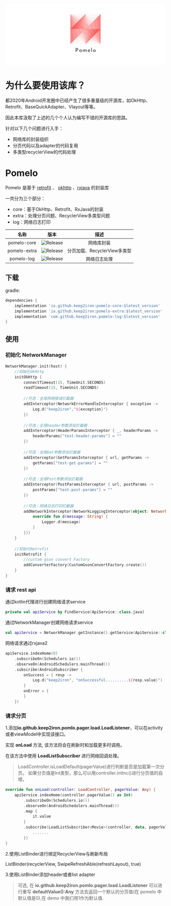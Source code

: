 ![Image](image/banner.png)

# 为什么要使用该库？
都2020年Android开发圈中已经产生了很多重量级的开源库，如OkHttp、Retrofit、BaseQuickAdapter、Vlayout等等。

因此本库汲取了上述的几个个人认为编写不错的开源库的思路。

针对以下几个问题进行入手：

- 网络库的封装组织
- 分页代码以及adapter的代码复用
- 多类型recyclerView的代码处理

# Pomelo
Pomelo 是基于 [retrofit](https://github.com/square/retrofit) 、 [okhttp](https://github.com/square/okhttp) 、[rxjava](https://github.com/ReactiveX/RxJava) 的封装库

一共分为三个部分：
- core：基于OkHttp、Retrofit、RxJava的封装
- extra：处理分页问题、RecyclerView多类型问题
- log：网络日志打印

|     名称     |                           版本                            |       描述       |
| :----------: | :----------------------------------------------------------: | :---------------------: |
|     pomelo-core     | ![Release](https://api.bintray.com/packages/keep2iron/maven/pomelo-core/images/download.svg) | 网络库封装 |
| pomelo-extra | ![Release](https://api.bintray.com/packages/keep2iron/maven/pomelo-extra/images/download.svg) |    分页加载、RecyclerView多类型    |
| pomelo-log  | ![Release](https://api.bintray.com/packages/keep2iron/maven/pomelo-log/images/download.svg) |    网络日志处理    |

## 下载
gradle:
```groovy
dependencies {
    implementation 'io.github.keep2iron:pomelo-core:$latest_version'
    implementation 'io.github.keep2iron:pomelo-extra:$latest_version'
    implementation 'com.github.keep2iron.pomelo:log:$latest_version'
}
```

## 使用

### 初始化 NetworkManager

```kotlin
NetworkManager.init(host) {
    //初始化OkHttp
    initOkHttp {
        connectTimeout(15, TimeUnit.SECONDS)
        readTimeout(15, TimeUnit.SECONDS)

		//可选：全局网络错误拦截器
        addInterceptor(NetworkErrorHandleInterceptor { exception ->
            Log.d("keep2iron","${exception}")
        })

		//可选：全局header参数添加拦截器
        addInterceptor(HeaderParamsInterceptor { _, headerParams ->
            headerParams["test-header-params"] = ""
        })

		//可选：全局Get参数添加拦截器
        addInterceptor(GetParamsInterceptor { url, getParams ->
            getParams["test-get-params"] = ""
        })

		//可选：全局Post参数添加拦截器
        addInterceptor(PostParamsInterceptor { url, postParams ->
            postParams["test-post-params"] = ""
        })

		//可选：网络日志打印拦截器
        addNetworkInterceptor(NetworkLoggingInterceptor(object: NetworkLoggingInterceptor.Logger {
            override fun d(message: String) {
                Logger.d(message)
            }
        }))
    }

    //初始化Retrofit
    initRetrofit {
		//custom gson convert Factory
        addConverterFactory(CustomGsonConvertFactory.create())
    }
}
```

### 请求 rest api

通过kotlin代理进行创建网络请求service
```kotlin
private val apiService by FindService(ApiService::class.java)
```

通过NetworkManager创建网络请求service
```kotlin
val apiService = NetworkManager.getInstance().getService(ApiService::class.java)
```

网络请求通过rxjava2
```kotlin
apiService.indexHome(0)
    .subscribeOn(Schedulers.io())
    .observeOn(AndroidSchedulers.mainThread())
    .subscribe(AndroidSubscriber {
        onSuccess = { resp ->
            Log.d("keep2iron", "onSuccessful..........${resp.value}")
        }
        onError = {
        }
    })
```

### 请求分页

1.添加**io.github.keep2iron.pomlo.pager.load.LoadListener**，可以在activity或者viewModel中实现该接口。 

实现 **onLoad** 方法, 该方法将会在刷新时和加载更多时调用。

在该方法中使用 **LoadListSubscriber** 进行网络回调处理。

> LoadController.isLoadDefault(pagerValue)进行判断是否是加载第一次分页。
如果分页值是Int类型，那么可以用controller.intInc()进行分页值的自增。

````kotlin
override fun onLoad(controller: LoadController, pagerValue: Any) {
    apiService.indexHome(controller.pagerValue() as Int)
        .subscribeOn(Schedulers.io())
        .observeOn(AndroidSchedulers.mainThread())
        .map {
        	it.value
        }
        .subscribe(LoadListSubscriber<Movie>(controller, data, pagerValue, pageState) {
            .......
    	})
}
````

2.使用ListBinder进行绑定RecyclerView与刷新布局

ListBinder(recyclerView, SwipeRefreshAble(refreshLayout), true)

3.使用ListBinder添加header或者list adapter

> 可选, 在 **io.github.keep2iron.pomlo.pager.load.LoadListener** 可以进行重写 **defaultValue():Any** 方法去返回一个默认的分页值(在 pomelo 中默认值是0),在 demo 中我们用1作为默认值.